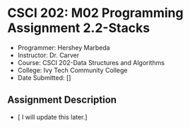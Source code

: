 # CSCI 202: M02 Programming Assignment 2.2-Stacks
- Programmer: Hershey Marbeda
- Instructor: Dr. Carver
- Course: CSCI 202-Data Structures and Algorithms
- College: Ivy Tech Community College
- Date Submitted: []

## Assignment Description
- [ I will update this later.]
